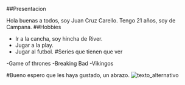 

##Presentacion

Hola buenas a todos, soy Juan Cruz Carello. Tengo 21 años, soy de Campana.
##Hobbies

- Ir a la cancha, soy hincha de River.
- Jugar a la play.
- Jugar al futbol.
#Series que tienen que ver

-Game of thrones
-Breaking Bad
-Vikingos

#Bueno espero que les haya gustado, un abrazo.
![texto_alternativo](https://pbs.twimg.com/media/DtMF6ScWkAAThlZ?format=jpg&name=medium)
